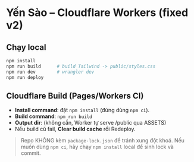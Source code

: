 # Yến Sào – Cloudflare Workers (fixed v2)

## Chạy local
```bash
npm install
npm run build      # build Tailwind -> public/styles.css
npm run dev        # wrangler dev
npm run deploy
```

## Cloudflare Build (Pages/Workers CI)
- **Install command**: đặt `npm install` (đừng dùng `npm ci`).
- **Build command**: `npm run build`
- **Output dir**: (không cần, Worker tự serve /public qua ASSETS)
- Nếu build cũ fail, **Clear build cache** rồi Redeploy.

> Repo KHÔNG kèm `package-lock.json` để tránh xung đột khoá. Nếu muốn dùng `npm ci`, hãy chạy `npm install` local để sinh lock và commit.
